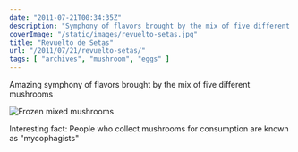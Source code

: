 ```yaml
---
date: "2011-07-21T00:34:35Z"
description: "Symphony of flavors brought by the mix of five different mushrooms"
coverImage: "/static/images/revuelto-setas.jpg"
title: "Revuelto de Setas"
url: "/2011/07/21/revuelto-setas/"
tags: [ "archives", "mushroom", "eggs" ]
---
```


Amazing symphony of flavors brought by the mix of five different mushrooms

<img src="/static/images/frozen-mixed-mushroom.jpg" title="Frozen mixed mushrooms">

Interesting fact: People who collect mushrooms for consumption are known as "mycophagists"
